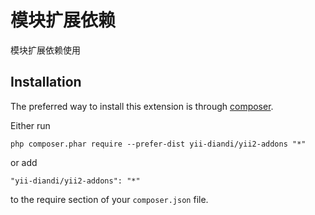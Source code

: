 模块扩展依赖
======
模块扩展依赖使用

Installation
------------

The preferred way to install this extension is through [composer](http://getcomposer.org/download/).

Either run

```
php composer.phar require --prefer-dist yii-diandi/yii2-addons "*"
```

or add

```
"yii-diandi/yii2-addons": "*"
```

to the require section of your `composer.json` file.

